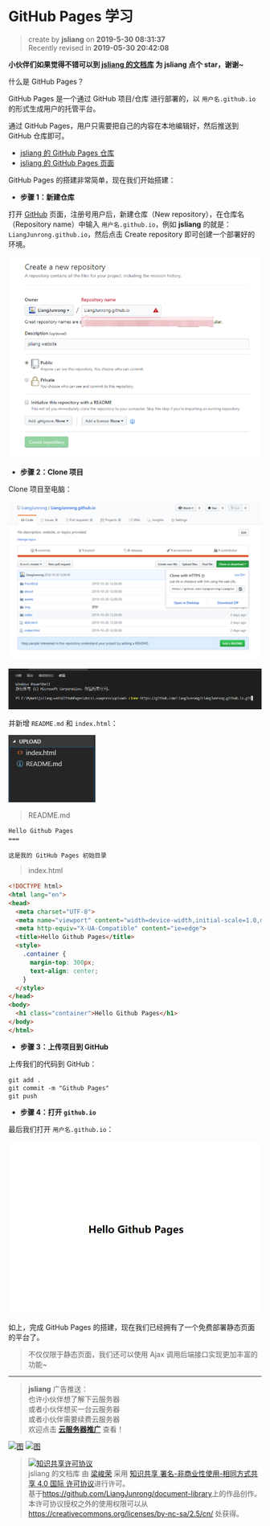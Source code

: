 GitHub Pages 学习
===

> create by **jsliang** on **2019-5-30 08:31:37**  
> Recently revised in **2019-05-30 20:42:08**

**小伙伴们如果觉得不错可以到 [jsliang 的文档库](https://github.com/LiangJunrong/document-library) 为 jsliang 点个 star，谢谢~**

什么是 GitHub Pages？

GitHub Pages 是一个通过 GitHub 项目/仓库 进行部署的，以 `用户名.github.io` 的形式生成用户的托管平台。

通过 GitHub Pages，用户只需要把自己的内容在本地编辑好，然后推送到 GitHub 仓库即可。

* [jsliang 的 GitHub Pages 仓库](https://github.com/LiangJunrong/LiangJunrong.github.io)
* [jsliang 的 GitHub Pages 页面](https://liangjunrong.github.io/)

GitHub Pages 的搭建非常简单，现在我们开始搭建：

* **步骤 1：新建仓库**

打开 [GitHub](https://github.com/) 页面，注册号用户后，新建仓库（New repository），在仓库名（Repository name）中输入 `用户名.github.io`，例如 **jsliang** 的就是：`LiangJunrong.github.io`，然后点击 Create repository 即可创建一个部署好的环境。

![图](../../../public-repertory/img/other-GitHub-Pages-1.png)

* **步骤 2：Clone 项目**

Clone 项目至电脑：

![图](../../../public-repertory/img/other-GitHub-Pages-2.png)

![图](../../../public-repertory/img/other-GitHub-Pages-3.png)

并新增 `README.md` 和 `index.html`：

![图](../../../public-repertory/img/other-GitHub-Pages-4.png)

> README.md

```
Hello Github Pages
===

这是我的 GitHub Pages 初始目录
```

> index.html

```html
<!DOCTYPE html>
<html lang="en">
<head>
  <meta charset="UTF-8">
  <meta name="viewport" content="width=device-width,initial-scale=1.0,maximum-scale=1.0,user-scalable=no">
  <meta http-equiv="X-UA-Compatible" content="ie=edge">
  <title>Hello Github Pages</title>
  <style>
    .container {
      margin-top: 300px;
      text-align: center;
    }
  </style>
</head>
<body>
  <h1 class="container">Hello Github Pages</h1>
</body>
</html>
```

* **步骤 3：上传项目到 GitHub**

上传我们的代码到 GitHub：

```
git add .
git commit -m "Github Pages"
git push
```

* **步骤 4：打开 `github.io`**

最后我们打开 `用户名.github.io`：

![图](../../../public-repertory/img/other-GitHub-Pages-5.png)

如上，完成 GitHub Pages 的搭建，现在我们已经拥有了一个免费部署静态页面的平台了。

> 不仅仅限于静态页面，我们还可以使用 Ajax 调用后端接口实现更加丰富的功能~

---

> **jsliang** 广告推送：  
> 也许小伙伴想了解下云服务器  
> 或者小伙伴想买一台云服务器  
> 或者小伙伴需要续费云服务器  
> 欢迎点击 **[云服务器推广](https://github.com/LiangJunrong/document-library/blob/master/other-library/Monologue/%E7%A8%B3%E9%A3%9F%E8%89%B0%E9%9A%BE.md)** 查看！

[![图](../../../public-repertory/img/z-small-seek-ali-3.jpg)](https://promotion.aliyun.com/ntms/act/qwbk.html?userCode=w7hismrh)
[![图](../../../public-repertory/img/z-small-seek-tencent-2.jpg)](https://cloud.tencent.com/redirect.php?redirect=1014&cps_key=49f647c99fce1a9f0b4e1eeb1be484c9&from=console)

> <a rel="license" href="http://creativecommons.org/licenses/by-nc-sa/4.0/"><img alt="知识共享许可协议" style="border-width:0" src="https://i.creativecommons.org/l/by-nc-sa/4.0/88x31.png" /></a><br /><span xmlns:dct="http://purl.org/dc/terms/" property="dct:title">jsliang 的文档库</span> 由 <a xmlns:cc="http://creativecommons.org/ns#" href="https://github.com/LiangJunrong/document-library" property="cc:attributionName" rel="cc:attributionURL">梁峻荣</a> 采用 <a rel="license" href="http://creativecommons.org/licenses/by-nc-sa/4.0/">知识共享 署名-非商业性使用-相同方式共享 4.0 国际 许可协议</a>进行许可。<br />基于<a xmlns:dct="http://purl.org/dc/terms/" href="https://github.com/LiangJunrong/document-library" rel="dct:source">https://github.com/LiangJunrong/document-library</a>上的作品创作。<br />本许可协议授权之外的使用权限可以从 <a xmlns:cc="http://creativecommons.org/ns#" href="https://creativecommons.org/licenses/by-nc-sa/2.5/cn/" rel="cc:morePermissions">https://creativecommons.org/licenses/by-nc-sa/2.5/cn/</a> 处获得。
